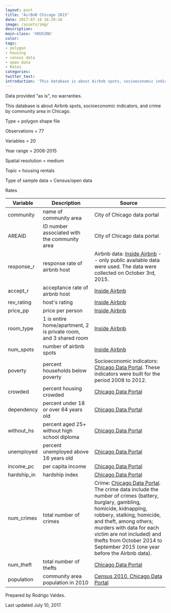 ```yaml
---
layout: post
title: "AirBnB Chicago 2015"
date: 2017-07-18 16:29:16
image: /assets/img/
description:
main-class: 'HOUSING'
color:
tags:
- polygon
- housing
- census data
- open data
- Rates
categories:
twitter_text:
introduction: 'This database is about Airbnb spots, socioeconomic indicators, and crime by community area in Chicago.'
---
```

<script>
  var map = L.map('map').setView([28.601151, 84.115914], 6);
  L.tileLayer('https://api.tiles.mapbox.com/v4/{id}/{z}/{x}/{y}.png?access_token=pk.eyJ1IjoibWFwYm94IiwiYSI6ImNpejY4NXVycTA2emYycXBndHRqcmZ3N3gifQ.rJcFIG214AriISLbB6B5aw', { <!--this is the URL for the airbnb_Chicago2015 Geojson-->
		maxZoom: 18,
		attribution: 'Map data &copy; <a href="http://openstreetmap.org">OpenStreetMap</a> contributors, ' +
			'<a href="http://creativecommons.org/licenses/by-sa/2.0/">CC-BY-SA</a>, ' +
			'Imagery © <a href="http://mapbox.com">Mapbox</a>',
		id: 'mapbox.light'
	}).addTo(map);

  // load GeoJSON from an external file
  // load GeoJSON from an external file
  $.getJSON("../airbnb_Chicago2015.geojson",function(data){
    // add GeoJSON layer to the map once the file is loaded
    L.geoJson(data).addTo(map);
  });

</script>

Data provided "as is", no warranties.

 This database is about Airbnb spots, socioeconomic indicators, and
crime by community area in Chicago.

 Type = polygon shape file

 Observations = 77

 Variables = 20

 Year range = 2008-2015

 Spatial resolution = medium

 Topic = housing rentals

 Type of sample data = Census/open data

 Rates


|Variable|Description|Source|
|---|---|---|
|community|name of community area|City of Chicago data portal
|AREAID|ID number associated with the community area|City of Chicago data portal
|response\_r|response rate of airbnb host|Airbnb data: [Inside Airbnb](http://insideairbnb.com/get-the-data.html) -- only public available data were used.  The data were collected on October 3rd, 2015.
|accept\_r|acceptance rate of airbnb host|[Inside Airbnb](http://insideairbnb.com/get-the-data.html)|
|rev\_rating|host's rating|[Inside Airbnb](http://insideairbnb.com/get-the-data.html)|
|price\_pp|price per person|[Inside Airbnb](http://insideairbnb.com/get-the-data.html)|
|room\_type|1 is entire home/apartment, 2 is private room, and 3 shared room|[Inside Airbnb](http://insideairbnb.com/get-the-data.html)|
|num\_spots|number of airbnb spots|[Inside Airbnb](http://insideairbnb.com/get-the-data.html)|
|poverty|percent households below poverty|Socioeconomic indicators: [Chicago Data Portal](https://data.cityofchicago.org/Health-Human-Services/Census-Data-Selected-socioeconomic-indicators-in-C/kn9c-c2s2). These indicators were built for the period 2008 to 2012.|
|crowded|percent housing crowded|[Chicago Data Portal](https://data.cityofchicago.org/Health-Human-Services/Census-Data-Selected-socioeconomic-indicators-in-C/kn9c-c2s2)
|dependency|percent under 18 or over 64 years old|[Chicago Data Portal](https://data.cityofchicago.org/Health-Human-Services/Census-Data-Selected-socioeconomic-indicators-in-C/kn9c-c2s2)
|without\_hs|percent aged 25+ without high school diploma|[Chicago Data Portal](https://data.cityofchicago.org/Health-Human-Services/Census-Data-Selected-socioeconomic-indicators-in-C/kn9c-c2s2)
|unemployed|percent unemployed above 16 years old|[Chicago Data Portal](https://data.cityofchicago.org/Health-Human-Services/Census-Data-Selected-socioeconomic-indicators-in-C/kn9c-c2s2)
|income\_pc|per capita income|[Chicago Data Portal](https://data.cityofchicago.org/Health-Human-Services/Census-Data-Selected-socioeconomic-indicators-in-C/kn9c-c2s2)
|hardship\_in|hardship index|[Chicago Data Portal](https://data.cityofchicago.org/Health-Human-Services/Census-Data-Selected-socioeconomic-indicators-in-C/kn9c-c2s2)
|num\_crimes|total number of crimes|Crime: [Chicago Data Portal](https://data.cityofchicago.org/view/5cd6-ry5g). The crime data include the number of crimes (battery, burglary, gambling, homicide, kidnapping, robbery, stalking, homicide, and theft, among others; murders with data for each victim are not included) and thefts from October 2014 to September 2015 (one year before the Airbnb data).
|num\_theft|total number of thefts|[Chicago Data Portal](https://data.cityofchicago.org/view/5cd6-ry5g)
|population|community area population in 2010|[Census 2010, Chicago Data Portal](https://www.cityofchicago.org/content/dam/city/depts/zlup/Zoning_Main_Page/Publications/Census_2010_Community_Area_Profiles/Census_2010_and_2000_CA_Populations.pdf)|

Prepared by Rodrigo Valdes.

Last updated July 10, 2017.
